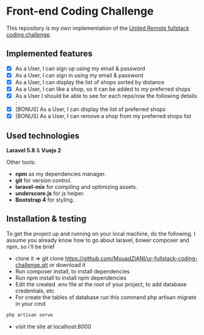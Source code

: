 # Front-end Coding Challenge

This repository is my own implementation of the [United Remote fullstack coding challenge](https://github.com/hiddenfounders/web-coding-challenge/blob/master/coding-challenge.md).

## Implemented features

* [x] As a User, I can sign up using my email & password
* [x] As a User, I can sign in using my email & password
* [x] As a User, I can display the list of shops sorted by distance
* [x] As a User, I can like a shop, so it can be added to my preferred shops
* [x] As a User I should be able to see for each repo/row the following details :
* [x] [BONUS] As a User, I can display the list of preferred shops
* [x] [BONUS] As a User, I can remove a shop from my preferred shops list

## Used technologies

**Laravel 5.8** & **Vuejs 2**

Other tools:
- **npm** as my dependencies manager.
- **git** for version control.
- **laravel-mix** for compiling and optimizing assets.
- **underscore.js** for js helper.
- **Bootstrap 4** for styling.

## Installation & testing

To get the project up and running on your local machine, do the following. I assume you already know how to go about laravel, bower composer and npm, so i'll be brief

- clone it => git clone https://github.com/MouadZIANI/ur-fullstack-coding-challenge.git or download it
- Run composer install, to install dependencies
- Run npm install to install npm dependencies
- Edit the created .env file at the root of your project, to add database credentials, etc
- For create the tables of database run this command php artisan migrate in your cmd 

```bash
php artisan serve
```
- visit the site at localhost:8000
